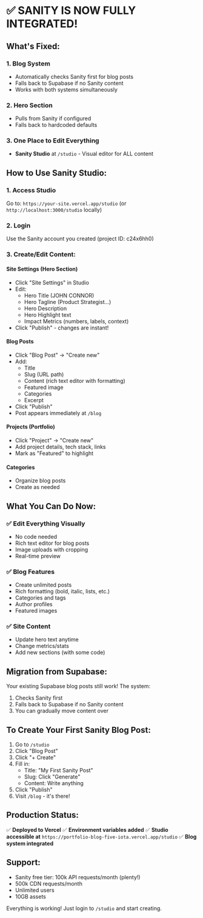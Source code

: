 # ✅ SANITY IS NOW FULLY INTEGRATED!

## What's Fixed:

### 1. **Blog System** 
- Automatically checks Sanity first for blog posts
- Falls back to Supabase if no Sanity content
- Works with both systems simultaneously

### 2. **Hero Section**
- Pulls from Sanity if configured
- Falls back to hardcoded defaults

### 3. **One Place to Edit Everything**
- **Sanity Studio** at `/studio` - Visual editor for ALL content

## How to Use Sanity Studio:

### 1. Access Studio
Go to: `https://your-site.vercel.app/studio`
(or `http://localhost:3000/studio` locally)

### 2. Login
Use the Sanity account you created (project ID: c24x6hh0)

### 3. Create/Edit Content:

#### **Site Settings** (Hero Section)
- Click "Site Settings" in Studio
- Edit:
  - Hero Title (JOHN CONNOR)
  - Hero Tagline (Product Strategist...)
  - Hero Description
  - Hero Highlight text
  - Impact Metrics (numbers, labels, context)
- Click "Publish" - changes are instant!

#### **Blog Posts**
- Click "Blog Post" → "Create new"
- Add:
  - Title
  - Slug (URL path)
  - Content (rich text editor with formatting)
  - Featured image
  - Categories
  - Excerpt
- Click "Publish"
- Post appears immediately at `/blog`

#### **Projects** (Portfolio)
- Click "Project" → "Create new"
- Add project details, tech stack, links
- Mark as "Featured" to highlight

#### **Categories**
- Organize blog posts
- Create as needed

## What You Can Do Now:

### ✅ Edit Everything Visually
- No code needed
- Rich text editor for blog posts
- Image uploads with cropping
- Real-time preview

### ✅ Blog Features
- Create unlimited posts
- Rich formatting (bold, italic, lists, etc.)
- Categories and tags
- Author profiles
- Featured images

### ✅ Site Content
- Update hero text anytime
- Change metrics/stats
- Add new sections (with some code)

## Migration from Supabase:

Your existing Supabase blog posts still work! The system:
1. Checks Sanity first
2. Falls back to Supabase if no Sanity content
3. You can gradually move content over

## To Create Your First Sanity Blog Post:

1. Go to `/studio`
2. Click "Blog Post"
3. Click "+ Create"
4. Fill in:
   - Title: "My First Sanity Post"
   - Slug: Click "Generate"
   - Content: Write anything
5. Click "Publish"
6. Visit `/blog` - it's there!

## Production Status:

✅ **Deployed to Vercel**
✅ **Environment variables added**
✅ **Studio accessible at** `https://portfolio-blog-five-iota.vercel.app/studio`
✅ **Blog system integrated**

## Support:

- Sanity free tier: 100k API requests/month (plenty!)
- 500k CDN requests/month
- Unlimited users
- 10GB assets

Everything is working! Just login to `/studio` and start creating.